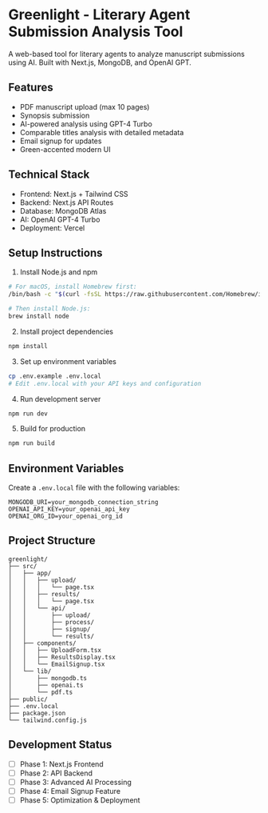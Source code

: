 # Greenlight - Literary Agent Submission Analysis Tool

A web-based tool for literary agents to analyze manuscript submissions using AI. Built with Next.js, MongoDB, and OpenAI GPT.

## Features

- PDF manuscript upload (max 10 pages)
- Synopsis submission
- AI-powered analysis using GPT-4 Turbo
- Comparable titles analysis with detailed metadata
- Email signup for updates
- Green-accented modern UI

## Technical Stack

- Frontend: Next.js + Tailwind CSS
- Backend: Next.js API Routes
- Database: MongoDB Atlas
- AI: OpenAI GPT-4 Turbo
- Deployment: Vercel

## Setup Instructions

1. Install Node.js and npm
```bash
# For macOS, install Homebrew first:
/bin/bash -c "$(curl -fsSL https://raw.githubusercontent.com/Homebrew/install/HEAD/install.sh)"

# Then install Node.js:
brew install node
```

2. Install project dependencies
```bash
npm install
```

3. Set up environment variables
```bash
cp .env.example .env.local
# Edit .env.local with your API keys and configuration
```

4. Run development server
```bash
npm run dev
```

5. Build for production
```bash
npm run build
```

## Environment Variables

Create a `.env.local` file with the following variables:

```env
MONGODB_URI=your_mongodb_connection_string
OPENAI_API_KEY=your_openai_api_key
OPENAI_ORG_ID=your_openai_org_id
```

## Project Structure

```
greenlight/
├── src/
│   ├── app/
│   │   ├── upload/
│   │   │   └── page.tsx
│   │   ├── results/
│   │   │   └── page.tsx
│   │   └── api/
│   │       ├── upload/
│   │       ├── process/
│   │       ├── signup/
│   │       └── results/
│   ├── components/
│   │   ├── UploadForm.tsx
│   │   ├── ResultsDisplay.tsx
│   │   └── EmailSignup.tsx
│   └── lib/
│       ├── mongodb.ts
│       ├── openai.ts
│       └── pdf.ts
├── public/
├── .env.local
├── package.json
└── tailwind.config.js
```

## Development Status

- [ ] Phase 1: Next.js Frontend
- [ ] Phase 2: API Backend
- [ ] Phase 3: Advanced AI Processing
- [ ] Phase 4: Email Signup Feature
- [ ] Phase 5: Optimization & Deployment
